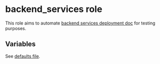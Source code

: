 # backend_services role

This role aims to automate
[backend services deployment doc](https://openstack-k8s-operators.github.io/data-plane-adoption/user/#deploying-backend-services_migrating-databases)
for testing purposes.

## Variables

See
[defaults file](https://github.com/openstack-k8s-operators/data-plane-adoption/blob/main/tests/roles/backend_services/defaults/main.yaml).
